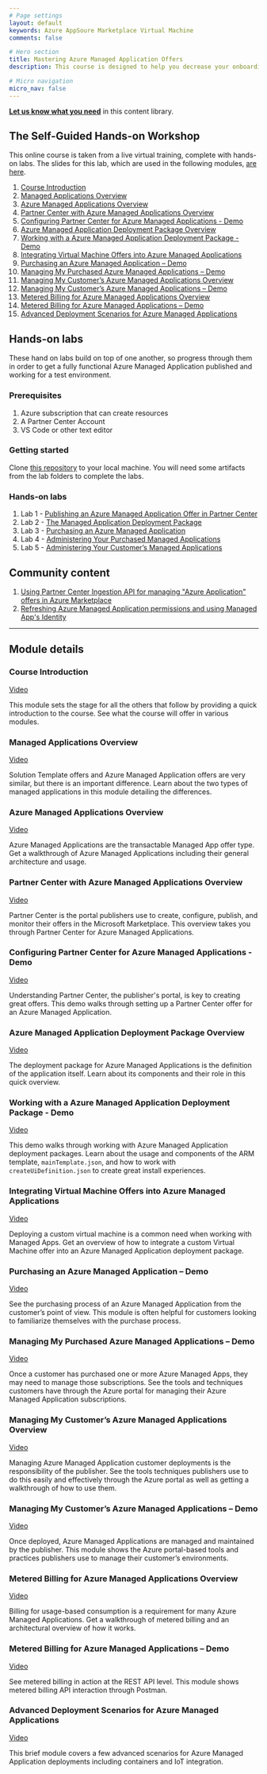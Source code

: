 ```yaml
---
# Page settings
layout: default
keywords: Azure AppSoure Marketplace Virtual Machine
comments: false

# Hero section
title: Mastering Azure Managed Application Offers
description: This course is designed to help you decrease your onboarding when building an Azure Managed Application offer. The content is comprised of recordings of a virtual workshop and are divided into small digestible modules for easy consumption. Also included are several hands-on labs.

# Micro navigation
micro_nav: false
---
```


**[Let us know what you need](https://forms.office.com/r/0gCrzhSMkw)** in this content library.

##  The Self-Guided Hands-on Workshop

This online course is taken from a live virtual training, complete with hands-on labs. The slides for this lab, which are used in the following modules, [are here](./pdfs/ama-workshop-slides.pdf).

<!-- no toc -->
1. [Course Introduction](#course-introduction)
1. [Managed Applications Overview](#managed-applications-overview)
1. [Azure Managed Applications Overview](#azure-managed-applications-overview)
1. [Partner Center with Azure Managed Applications Overview](#partner-center-with-azure-managed-applications-overview)
1. [Configuring Partner Center for Azure Managed Applications - Demo](#configuring-partner-center-for-azure-managed-applications---demo)
1. [Azure Managed Application Deployment Package Overview](#azure-managed-application-deployment-package-overview)
1. [Working with a Azure Managed Application Deployment Package - Demo](#working-with-a-azure-managed-application-deployment-package---demo)
1. [Integrating Virtual Machine Offers into Azure Managed Applications](#integrating-virtual-machine-offers-into-azure-managed-applications)
1. [Purchasing an Azure Managed Application – Demo](#purchasing-an-azure-managed-application--demo)
1. [Managing My Purchased Azure Managed Applications – Demo](#managing-my-purchased-azure-managed-applications--demo)
1. [Managing My Customer’s Azure Managed Applications Overview](#managing-my-customers-azure-managed-applications-overview)
1. [Managing My Customer’s Azure Managed Applications – Demo](#managing-my-customers-azure-managed-applications--demo)
1. [Metered Billing for Azure Managed Applications Overview](#metered-billing-for-azure-managed-applications-overview)
1. [Metered Billing for Azure Managed Applications – Demo](#metered-billing-for-azure-managed-applications--demo)
1. [Advanced Deployment Scenarios for Azure Managed Applications](#advanced-deployment-scenarios-for-azure-managed-applications)

## Hands-on labs

These hand on labs build on top of one another, so progress through them in order to get a fully functional Azure Managed Application published and working for a test environment.

### Prerequisites

1. Azure subscription that can create resources
1. A Partner Center Account
1. VS Code or other text editor

### Getting started

Clone [this repository](https://github.com/microsoft/Mastering-the-Marketplace) to your local machine. You will need some artifacts from the lab folders to complete the labs.

### Hands-on labs

1. Lab 1 - [Publishing an Azure Managed Application Offer in Partner Center](./labs/lab-1-partner-center/README.md)
2. Lab 2 - [The Managed Application Deployment Package](./labs/lab-2-deployment-package/README.md)
3. Lab 3 - [Purchasing an Azure Managed Application](./labs/lab-3-purchasing-ama/README.md)
4. Lab 4 - [Administering Your Purchased Managed Applications](./labs/lab-4-administer-my-amas/README.md)
5. Lab 5 - [Administering Your Customer’s Managed Applications](./labs/lab-5-administer-customer-amas/README.md)

## Community content

1. [Using Partner Center Ingestion API for managing "Azure Application" offers in Azure Marketplace](https://youtu.be/omEjvvF9g6Y)
1. [Refreshing Azure Managed Application permissions and using Managed App's Identity](https://youtu.be/sDjY_mD3fqY)

---

## Module details

### Course Introduction

[Video](https://youtu.be/fT1IT9Qf-6U)

This module sets the stage for all the others that follow by providing a quick introduction to the course. See what the course will offer in various modules.

### Managed Applications Overview

[Video](https://youtu.be/JJN7TpWCz8A)

Solution Template offers and Azure Managed Application offers are very similar, but there is an important difference. Learn about the two types of managed applications in this module detailing the differences.

### Azure Managed Applications Overview

[Video](https://youtu.be/gAZ1q10kkV4)

Azure Managed Applications are the transactable Managed App offer type. Get a walkthrough of Azure Managed Applications including their general architecture and usage.

### Partner Center with Azure Managed Applications Overview

[Video](https://youtu.be/N8fgRAoMTNo)

Partner Center is the portal publishers use to create, configure, publish, and monitor their offers in the Microsoft Marketplace. This overview takes you through Partner Center for Azure Managed Applications.

### Configuring Partner Center for Azure Managed Applications - Demo

[Video](https://youtu.be/irtf86eV5Ak)

Understanding Partner Center, the publisher's portal, is key to creating great offers. This demo walks through setting up a Partner Center offer for an Azure Managed Application.

### Azure Managed Application Deployment Package Overview

[Video](https://youtu.be/N8rpGsy8lVU)

The deployment package for Azure Managed Applications is the definition of the application itself. Learn about its components and their role in this quick overview.

### Working with a Azure Managed Application Deployment Package - Demo

[Video](https://youtu.be/R-pJJ1K_nUc)

This demo walks through working with Azure Managed Application deployment packages. Learn about the usage and components of the ARM template, `mainTemplate.json`, and how to work with `createUiDefinition.json` to create great install experiences.

### Integrating Virtual Machine Offers into Azure Managed Applications

[Video](https://youtu.be/szWKrN2q6XQ)

Deploying a custom virtual machine is a common need when working with Managed Apps. Get an overview of how to integrate a custom Virtual Machine offer into an Azure Managed Application deployment package.

### Purchasing an Azure Managed Application – Demo

[Video](https://youtu.be/v8yR03mwFBo)

See the purchasing process of an Azure Managed Application from the customer’s point of view. This module is often helpful for customers looking to familiarize themselves with the purchase process.

### Managing My Purchased Azure Managed Applications – Demo

[Video](https://youtu.be/dXdagj_uEW4)

Once a customer has purchased one or more Azure Managed Apps, they may need to manage those subscriptions. See the tools and techniques customers have through the Azure portal for managing their Azure Managed Application subscriptions.

### Managing My Customer’s Azure Managed Applications Overview

[Video](https://youtu.be/I8D0mha_DRI)

Managing Azure Managed Application customer deployments is the responsibility of the publisher. See the tools techniques publishers use to do this easily and effectively through the Azure portal as well as getting a walkthrough of how to use them.

### Managing My Customer’s Azure Managed Applications – Demo

[Video](https://youtu.be/LgQhZwe3TCc)

Once deployed, Azure Managed Applications are managed and maintained by the publisher. This module shows the Azure portal-based tools and practices publishers use to manage their customer’s environments.

### Metered Billing for Azure Managed Applications Overview

[Video](https://youtu.be/iQTCnzRSN6c)

Billing for usage-based consumption is a requirement for many Azure Managed Applications. Get a walkthrough of metered billing and an architectural overview of how it works.

### Metered Billing for Azure Managed Applications – Demo

[Video](https://youtu.be/t--VFPbHPLM)

See metered billing in action at the REST API level. This module shows metered billing API interaction through Postman.

### Advanced Deployment Scenarios for Azure Managed Applications

[Video](https://youtu.be/BvNMl0sAFsM)

This brief module covers a few advanced scenarios for Azure Managed Application deployments including containers and IoT integration.
